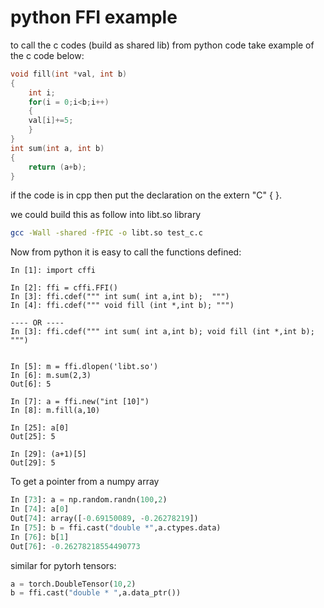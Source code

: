 # python FFI example

to call the c codes (build as shared lib) from python code
take example of the c code below:
``` c
void fill(int *val, int b)
{
    int i;
    for(i = 0;i<b;i++)
    {
    val[i]+=5;
    }
}
int sum(int a, int b)
{
    return (a+b);
}
```
if the code is in cpp then put the declaration on the extern "C" { }.

we could build this as follow into libt.so library
```` bash
gcc -Wall -shared -fPIC -o libt.so test_c.c
````

Now from python it is easy to call the functions defined:
```` ipython
In [1]: import cffi

In [2]: ffi = cffi.FFI()
In [3]: ffi.cdef(""" int sum( int a,int b);  """)
In [4]: ffi.cdef(""" void fill (int *,int b); """)

---- OR ----
In [3]: ffi.cdef(""" int sum( int a,int b); void fill (int *,int b); """)


In [5]: m = ffi.dlopen('libt.so')
In [6]: m.sum(2,3)
Out[6]: 5

In [7]: a = ffi.new("int [10]")
In [8]: m.fill(a,10)

In [25]: a[0]
Out[25]: 5

In [29]: (a+1)[5]
Out[29]: 5
````
To get a pointer from a numpy array
````python
In [73]: a = np.random.randn(100,2)
In [74]: a[0]
Out[74]: array([-0.69150089, -0.26278219])
In [75]: b = ffi.cast("double *",a.ctypes.data)
In [76]: b[1]
Out[76]: -0.26278218554490773
````
similar for pytorh tensors:

````python 
a = torch.DoubleTensor(10,2)
b = ffi.cast("double * ",a.data_ptr())
````


